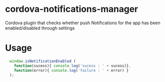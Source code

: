 # cordova-notifications-manager
Cordova plugin that checks whether push Notifications for the app has been enabled/disabled through settings

# Usage
```javascript
  window.isNotificationEnabled (
    function(sucess){ console.log('sucess : ' + sucess)}, 
    function(error){ console.log('failure : ' + error) }
  );
```
